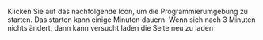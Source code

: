 Klicken Sie auf das nachfolgende Icon, um die Programmierumgebung zu starten. Das starten kann einige Minuten dauern. Wenn sich nach 3 Minuten nichts ändert, dann kann versucht laden die Seite neu zu laden
